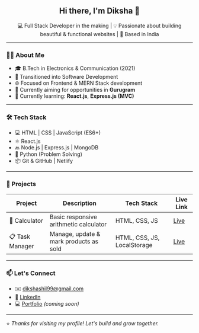 <h2 align="center">Hi there, I'm Diksha 👋</h2>

<p align="center">
  💻 Full Stack Developer in the making | 💡 Passionate about building beautiful & functional websites | 📍 Based in India
</p>

---

### 👩‍💻 About Me

- 🎓 B.Tech in Electronics & Communication (2021)
- 🔁 Transitioned into Software Development
- 🌐 Focused on Frontend & MERN Stack development
- 📍 Currently aiming for opportunities in **Gurugram**
- 🌱 Currently learning: **React.js**, **Express.js (MVC)**

---

### 🛠️ Tech Stack

- 💻 HTML | CSS | JavaScript (ES6+)
- ⚛️ React.js
- 🔙 Node.js | Express.js | MongoDB
- 🐍 Python (Problem Solving)
- 📦 Git & GitHub | Netlify

---

### 🚀 Projects

| Project        | Description                                      | Tech Stack                | Live Link                      |
|----------------|--------------------------------------------------|---------------------------|--------------------------------|
| 🎯 Calculator   | Basic responsive arithmetic calculator           | HTML, CSS, JS             | [Live](https://dikshashil.github.io/Calculator) |
| 📋 Task Manager | Manage, update & mark products as sold           | HTML, CSS, JS, LocalStorage | [Live](https://dikshashil.github.io/Task-Manager) |


---

### 📫 Let's Connect

- ✉️ dikshashil99@gmail.com  
- 💼 [LinkedIn](https://www.linkedin.com/in/dikshashil)  
- 💻 [Portfolio](#) _(coming soon)_

---

⭐ *Thanks for visiting my profile! Let's build and grow together.*



<!---
Dikshashil/Dikshashil is a ✨ special ✨ repository because its `README.md` (this file) appears on your GitHub profile.
You can click the Preview link to take a look at your changes.
--->
